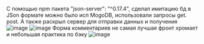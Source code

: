С помощью npm пакета  "json-server": "^0.17.4", сделал имитацию бд в  JSon формате 
можно было исп MogoDB, использовали запросы   get. post.
А также раскрыл сервер для отправки данных и получения 
![image](https://github.com/VN23js/Shop/assets/90689988/9343345a-dccf-427d-9779-828b5e7b3f59)
![image](https://github.com/VN23js/Shop/assets/90689988/88ab643e-4640-4e35-8257-bf8b63f73a30)
Форма комментариев не самая лучшая фронт хромает и небольшая практика по бэку
![image](https://github.com/VN23js/Shop/assets/90689988/44eceafc-117c-473d-a9f8-006d13a8cbc1)

